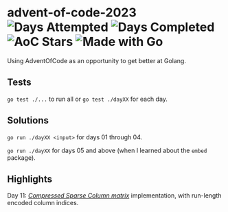 # advent-of-code-2023 ![Days Attempted](https://img.shields.io/badge/Days%20Attempted-11-brightgreen) ![Days Completed](https://img.shields.io/badge/Days%20Completed-9-brightgreen) ![AoC Stars](https://img.shields.io/badge/%E2%AD%90-20-brightgreen) ![Made with Go](https://img.shields.io/badge/Made%20with-Go-%2300ADD8)

Using AdventOfCode as an opportunity to get better at Golang.

## Tests

`go test ./...` to run all or `go test ./dayXX` for each day.

## Solutions

`go run ./dayXX <input>` for days 01 through 04.

`go run ./dayXX` for days 05 and above (when I learned about the `embed` package).

## Highlights

Day 11: _[Compressed Sparse Column matrix](https://en.wikipedia.org/wiki/Sparse_matrix)_ implementation, with run-length encoded column indices.
